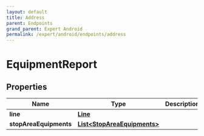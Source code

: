 ```yaml
---
layout: default
title: Address
parent: Endpoints
grand_parent: Expert Android
permalink: /expert/android/endpoints/address
---
```


# EquipmentReport

## Properties
Name | Type | Description | Notes
------------ | ------------- | ------------- | -------------
**line** | [**Line**](Line.md) |  |  [optional]
**stopAreaEquipments** | [**List&lt;StopAreaEquipments&gt;**](StopAreaEquipments.md) |  |  [optional]



